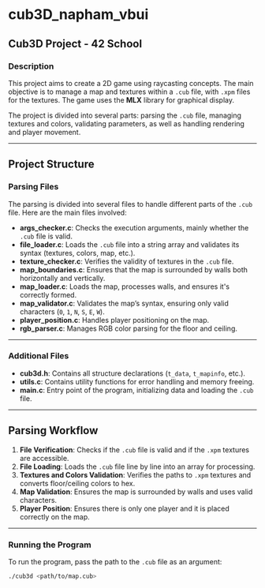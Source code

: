 # cub3D_napham_vbui

## Cub3D Project - 42 School

### Description
This project aims to create a 2D game using raycasting concepts. The main objective is to manage a map and textures within a `.cub` file, with `.xpm` files for the textures. The game uses the **MLX** library for graphical display.

The project is divided into several parts: parsing the `.cub` file, managing textures and colors, validating parameters, as well as handling rendering and player movement.

---

## Project Structure

### Parsing Files

The parsing is divided into several files to handle different parts of the `.cub` file. Here are the main files involved:

- **args_checker.c**: Checks the execution arguments, mainly whether the `.cub` file is valid.
- **file_loader.c**: Loads the `.cub` file into a string array and validates its syntax (textures, colors, map, etc.).
- **texture_checker.c**: Verifies the validity of textures in the `.cub` file.
- **map_boundaries.c**: Ensures that the map is surrounded by walls both horizontally and vertically.
- **map_loader.c**: Loads the map, processes walls, and ensures it's correctly formed.
- **map_validator.c**: Validates the map’s syntax, ensuring only valid characters (`0`, `1`, `N`, `S`, `E`, `W`).
- **player_position.c**: Handles player positioning on the map.
- **rgb_parser.c**: Manages RGB color parsing for the floor and ceiling.

---

### Additional Files

- **cub3d.h**: Contains all structure declarations (`t_data`, `t_mapinfo`, etc.).
- **utils.c**: Contains utility functions for error handling and memory freeing.
- **main.c**: Entry point of the program, initializing data and loading the `.cub` file.

---

## Parsing Workflow

1. **File Verification**: Checks if the `.cub` file is valid and if the `.xpm` textures are accessible.
2. **File Loading**: Loads the `.cub` file line by line into an array for processing.
3. **Textures and Colors Validation**: Verifies the paths to `.xpm` textures and converts floor/ceiling colors to hex.
4. **Map Validation**: Ensures the map is surrounded by walls and uses valid characters.
5. **Player Position**: Ensures there is only one player and it is placed correctly on the map.

---

### Running the Program

To run the program, pass the path to the `.cub` file as an argument:

```bash
./cub3d <path/to/map.cub>



